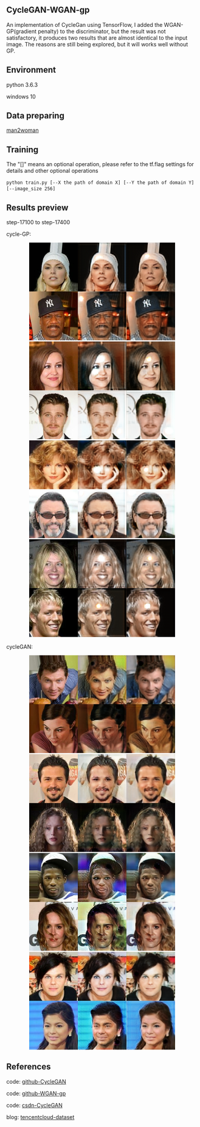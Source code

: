 ## CycleGAN-WGAN-gp
An implementation of CycleGan using TensorFlow, I added the WGAN-GP(gradient penalty) to the discriminator, but the result was not satisfactory, it produces two results that are almost identical to the input image. The reasons are still being explored, but it will works well without GP.

## Environment
python 3.6.3

windows 10

## Data preparing
[man2woman](https://pan.baidu.com/s/1i5qY3yt)

## Training
The "[]" means an optional operation, please refer to the tf.flag settings for details and other optional operations
```
python train.py [--X the path of domain X] [--Y the path of domain Y] [--image_size 256]
```

## Results preview
step-17100 to step-17400

cycle-GP:

<p align="center">
  <img src="/Related images/step-17100.png">
  <img src="/Related images/step-17200.png">
  <img src="/Related images/step-17300.png">
  <img src="/Related images/step-17400.png">
</p>


cycleGAN:

<p align="center">
  <img src="/Related images/out17100.png">
  <img src="/Related images/out17200.png">
  <img src="/Related images/out17300.png">
  <img src="/Related images/out17400.png">
</p>

## References
code: [github-CycleGAN](https://github.com/vanhuyz/CycleGAN-TensorFlow)

code: [github-WGAN-gp](https://github.com/igul222/improved_wgan_training)

code: [csdn-CycleGAN](https://blog.csdn.net/jiongnima/article/details/80113976)

blog: [tencentcloud-dataset](https://cloud.tencent.com/developer/article/1064970)
